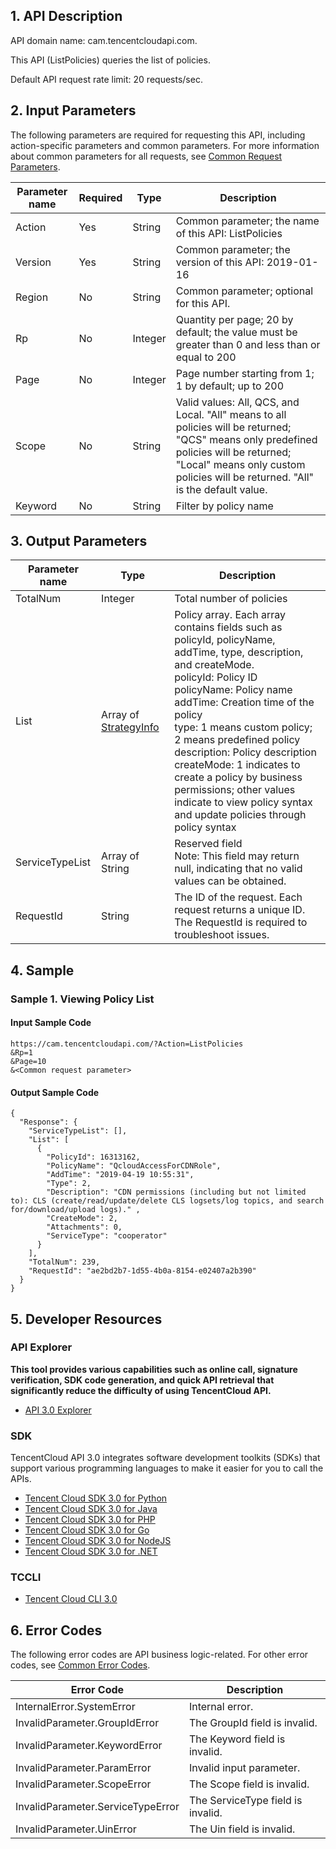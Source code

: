 ﻿## 1. API Description

API domain name: cam.tencentcloudapi.com.

This API (ListPolicies) queries the list of policies.

Default API request rate limit: 20 requests/sec.

## 2. Input Parameters

The following parameters are required for requesting this API, including action-specific parameters and common parameters. For more information about common parameters for all requests, see [Common Request Parameters](/document/api/598/33158).

| Parameter name | Required | Type | Description |
|---------|---------|---------|---------|
| Action | Yes | String | Common parameter; the name of this API: ListPolicies |
| Version | Yes | String | Common parameter; the version of this API: 2019-01-16 |
| Region | No | String | Common parameter; optional for this API. |
| Rp | No | Integer | Quantity per page; 20 by default; the value must be greater than 0 and less than or equal to 200 |
| Page | No | Integer | Page number starting from 1; 1 by default; up to 200 |
| Scope | No | String | Valid values: All, QCS, and Local. "All" means to all policies will be returned; "QCS" means only predefined policies will be returned; "Local" means only custom policies will be returned. "All" is the default value. |
| Keyword | No | String | Filter by policy name |

## 3. Output Parameters

| Parameter name | Type | Description |
|---------|---------|---------|
| TotalNum | Integer | Total number of policies |
| List | Array of [StrategyInfo](/document/api/598/33167#StrategyInfo) | Policy array. Each array contains fields such as policyId, policyName, addTime, type, description, and createMode. <br/>policyId: Policy ID <br/>policyName: Policy name <br/>addTime: Creation time of the policy <br/>type: 1 means custom policy; 2 means predefined policy <br/>description: Policy description <br/>createMode: 1 indicates to create a policy by business permissions; other values indicate to view policy syntax and update policies through policy syntax |
| ServiceTypeList | Array of String | Reserved field <br/>Note: This field may return null, indicating that no valid values can be obtained. |
| RequestId | String | The ID of the request. Each request returns a unique ID. The RequestId is required to troubleshoot issues. |

## 4. Sample

### Sample 1. Viewing Policy List

#### Input Sample Code

```
https://cam.tencentcloudapi.com/?Action=ListPolicies
&Rp=1
&Page=10
&<Common request parameter>
```

#### Output Sample Code

```
{
  "Response": {
    "ServiceTypeList": [],
    "List": [
      {
        "PolicyId": 16313162,
        "PolicyName": "QcloudAccessForCDNRole",
        "AddTime": "2019-04-19 10:55:31",
        "Type": 2,
        "Description": "CDN permissions (including but not limited to): CLS (create/read/update/delete CLS logsets/log topics, and search for/download/upload logs)." ,
        "CreateMode": 2,
        "Attachments": 0,
        "ServiceType": "cooperator"
      }
    ],
    "TotalNum": 239,
    "RequestId": "ae2bd2b7-1d55-4b0a-8154-e02407a2b390"
  }
}
```


## 5. Developer Resources

### API Explorer

**This tool provides various capabilities such as online call, signature verification, SDK code generation, and quick API retrieval that significantly reduce the difficulty of using TencentCloud API.**

* [API 3.0 Explorer](https://console.cloud.tencent.com/api/explorer?Product=cam&Version=2019-01-16&Action=ListPolicies)

### SDK

TencentCloud API 3.0 integrates software development toolkits (SDKs) that support various programming languages to make it easier for you to call the APIs.

* [Tencent Cloud SDK 3.0 for Python](https://github.com/TencentCloud/tencentcloud-sdk-python)
* [Tencent Cloud SDK 3.0 for Java](https://github.com/TencentCloud/tencentcloud-sdk-java)
* [Tencent Cloud SDK 3.0 for PHP](https://github.com/TencentCloud/tencentcloud-sdk-php)
* [Tencent Cloud SDK 3.0 for Go](https://github.com/TencentCloud/tencentcloud-sdk-go)
* [Tencent Cloud SDK 3.0 for NodeJS](https://github.com/TencentCloud/tencentcloud-sdk-nodejs)
* [Tencent Cloud SDK 3.0 for .NET](https://github.com/TencentCloud/tencentcloud-sdk-dotnet)

### TCCLI

* [Tencent Cloud CLI 3.0](https://cloud.tencent.com/document/product/440/6176)

## 6. Error Codes

The following error codes are API business logic-related. For other error codes, see [Common Error Codes](/document/api/598/15694#.E5.85.AC.E5.85.B1.E9.94.99.E8.AF.AF.E7.A0.81).

| Error Code | Description |
|---------|---------|
| InternalError.SystemError | Internal error. |
| InvalidParameter.GroupIdError | The GroupId field is invalid. |
| InvalidParameter.KeywordError | The Keyword field is invalid. |
| InvalidParameter.ParamError | Invalid input parameter. |
| InvalidParameter.ScopeError | The Scope field is invalid. |
| InvalidParameter.ServiceTypeError | The ServiceType field is invalid. |
| InvalidParameter.UinError | The Uin field is invalid. |
